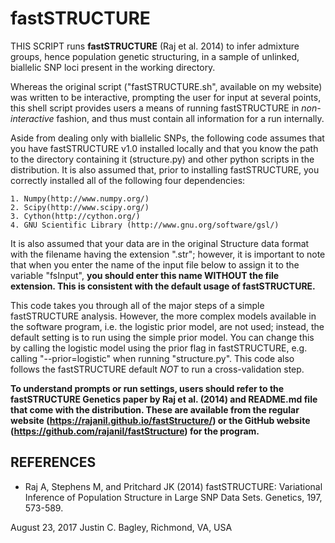 # fastSTRUCTURE

THIS SCRIPT runs **fastSTRUCTURE** (Raj et al. 2014) to infer admixture groups, hence population genetic structuring, in a sample of unlinked, biallelic SNP loci present in the working  directory. 

Whereas the original script ("fastSTRUCTURE.sh", available on my website) was written to be interactive, prompting the user for input at several points, this shell script provides users a means of running fastSTRUCTURE in _non-interactive_ fashion, and thus must contain all information for a run internally. 

Aside from dealing only with biallelic SNPs, the following code assumes that you have fastSTRUCTURE v1.0 installed locally and that you know the path to the directory  containing it (structure.py) and other python scripts in the distribution. It is also assumed that, prior to installing fastSTRUCTURE, you correctly installed all of the following four dependencies:

	1. Numpy(http://www.numpy.org/)
	2. Scipy(http://www.scipy.org/)
	3. Cython(http://cython.org/)
	4. GNU Scientific Library (http://www.gnu.org/software/gsl/)

It is also assumed that your data are in the original Structure data format with  the filename having the extension ".str"; however, it is important to note that when you enter the name of the input file below to assign it to the variable "fsInput", **you should enter this name WITHOUT the file extension. This is consistent with the default usage of fastSTRUCTURE.**

This code takes you through all of the major steps of a simple fastSTRUCTURE analysis. However, the more complex models available in the software program, i.e. the logistic prior model, are not used; instead, the default setting is to run using the simple prior model. You can change this by calling the logistic model using the prior flag in fastSTRUCTURE, e.g. calling "--prior=logistic" when running "structure.py". This code also follows the fastSTRUCTURE default *NOT* to run a cross-validation step. 

**To understand prompts or run settings, users should refer to the fastSTRUCTURE Genetics paper by Raj et al. (2014) and README.md file that come with the distribution. These are available from the regular website (https://rajanil.github.io/fastStructure/) or the GitHub website (https://github.com/rajanil/fastStructure) for the program.**

## REFERENCES

- Raj A, Stephens M, and Pritchard JK (2014) fastSTRUCTURE: Variational Inference of Population Structure in Large SNP Data Sets. Genetics, 197, 573-589.

August 23, 2017 Justin C. Bagley, Richmond, VA, USA
